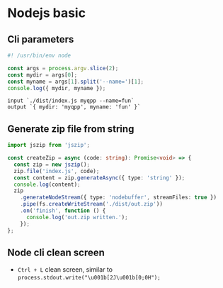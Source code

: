 # Nodejs basic

## Cli parameters

```ts
#! /usr/bin/env node

const args = process.argv.slice(2);
const mydir = args[0];
const myname = args[1].split('--name=')[1];
console.log({ mydir, myname });
```

```
input `./dist/index.js myqpp --name=fun`
output `{ mydir: 'myqpp', myname: 'fun' }`
```

## Generate zip file from string

```ts
import jszip from 'jszip';

const createZip = async (code: string): Promise<void> => {
  const zip = new jszip();
  zip.file('index.js', code);
  const content = zip.generateAsync({ type: 'string' });
  console.log(content);
  zip
    .generateNodeStream({ type: 'nodebuffer', streamFiles: true })
    .pipe(fs.createWriteStream('./dist/out.zip'))
    .on('finish', function () {
      console.log('out.zip written.');
    });
};
```

## Node cli clean screen

- `Ctrl + L` clean screen, similar to `process.stdout.write("\u001b[2J\u001b[0;0H");`
